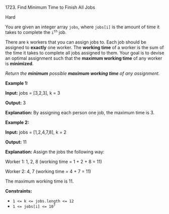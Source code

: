 1723\. Find Minimum Time to Finish All Jobs

Hard

You are given an integer array `jobs`, where `jobs[i]` is the amount of time it takes to complete the <code>i<sup>th</sup></code> job.

There are `k` workers that you can assign jobs to. Each job should be assigned to **exactly** one worker. The **working time** of a worker is the sum of the time it takes to complete all jobs assigned to them. Your goal is to devise an optimal assignment such that the **maximum working time** of any worker is **minimized**.

_Return the **minimum** possible **maximum working time** of any assignment._

**Example 1:**

**Input:** jobs = [3,2,3], k = 3

**Output:** 3

**Explanation:** By assigning each person one job, the maximum time is 3.

**Example 2:**

**Input:** jobs = [1,2,4,7,8], k = 2

**Output:** 11

**Explanation:** Assign the jobs the following way: 

Worker 1: 1, 2, 8 (working time = 1 + 2 + 8 = 11) 

Worker 2: 4, 7 (working time = 4 + 7 = 11) 

The maximum working time is 11.

**Constraints:**

*   `1 <= k <= jobs.length <= 12`
*   <code>1 <= jobs[i] <= 10<sup>7</sup></code>